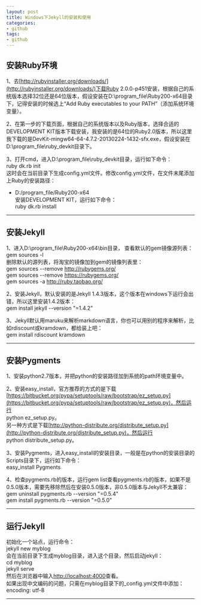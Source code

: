 ```yaml
---
layout: post
title: Windows下Jekyll的安装和使用
categories:
- github
tags:
- github
---
```


## 安装Ruby环境

1、去[http://rubyinstaller.org/downloads/](http://rubyinstaller.org/downloads/)下载Ruby 2.0.0-p451安装，根据自己的系统版本选择32位还是64位版本，假设安装在D:\program_file\Ruby200-x64目录下，记得安装的时候选上“Add Ruby executables to your PATH”（添加系统环境变量）。

2、在第一步的下载页面，根据自己的系统版本以及Ruby版本，选择合适的DEVELOPMENT KIT版本下载安装，我安装的是64位的Ruby2.0版本，所以这里我下载的是DevKit-mingw64-64-4.7.2-20130224-1432-sfx.exe，假设安装在D:\program_file\ruby_devkit目录下。

3、打开cmd，进入D:\program_file\ruby_devkit目录，运行如下命令：  
ruby dk.rb init  
这时会在当前目录下生成config.yml文件。修改config.yml文件，在文件末尾添加上Ruby的安装路径：  
- D:/program_file/Ruby200-x64  
安装DEVELOPMENT KIT，运行如下命令：  
ruby dk.rb install

---

## 安装Jekyll

1、进入D:\program_file\Ruby200-x64\bin目录， 查看默认的gem镜像源列表：  
gem sources -l  
删除默认的源列表，将淘宝的镜像加到gem的镜像列表里：  
gem sources --remove http://rubygems.org/  
gem sources --remove https://rubygems.org/  
gem sources -a http://ruby.taobao.org/

2、安装Jekyll，默认安装的是Jekyll 1.4.3版本，这个版本在windows下运行会出错，所以这里安装1.4.2版本：  
gem install jekyll --version "=1.4.2"

3、Jekyll默认用maruku来解析markdown语言，你也可以用别的程序来解析，比如rdiscount或kramdown，都给装上吧：  
gem install rdiscount kramdown

---

## 安装Pygments

1、安装python2.7版本，并把python的安装路径加到系统的path环境变量中。

2、安装easy\_install，官方推荐的方式的是下载[https://bitbucket.org/pypa/setuptools/raw/bootstrap/ez_setup.py](https://bitbucket.org/pypa/setuptools/raw/bootstrap/ez_setup.py)，然后运行  
python ez\_setup.py。  
另一种方式是下载[http://python-distribute.org/distribute_setup.py](http://python-distribute.org/distribute_setup.py)，然后运行  
python distribute\_setup.py。

3、安装Pygments，进入easy\_install的安装目录，一般是在python的安装目录的Scripts目录下，运行如下命令：  
easy_install Pygments

4、检查pygments.rb的版本，运行gem list查看pygments.rb的版本，如果不是0.5.0版本，需要先移除然后在安装0.5.0版本，非0.5.0版本与Jekyll不太兼容：  
gem uninstall pygments.rb --version "=0.5.4"  
gem install pygments.rb --version "=0.5.0"

---

## 运行Jekyll

初始化一个站点，运行命令：  
jekyll new myblog  
会在当前目录下生成myblog目录，进入这个目录，然后启动jekyll：  
cd myblog  
jekyll serve  
然后在浏览器中输入[http://localhost:4000](http://localhost:4000)查看。  
如果出现中文编码的问题，只需在myblog目录下的_config.yml文件中添加：  
encoding: utf-8

---







